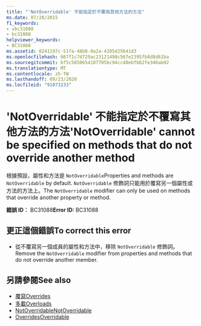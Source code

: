 ```yaml
---
title: "'NotOverridable' 不能指定於不覆寫其他方法的方法"
ms.date: 07/20/2015
f1_keywords:
- vbc31088
- bc31088
helpviewer_keywords:
- BC31088
ms.assetid: 0241197c-51fa-48b8-9a2a-4205d25641d3
ms.openlocfilehash: 667f1c7d729ac23121498c567e2395fb8d8d61ba
ms.sourcegitcommit: bf5c5850654187705bc94cc40ebfb62fe346ab02
ms.translationtype: MT
ms.contentlocale: zh-TW
ms.lasthandoff: 09/23/2020
ms.locfileid: "91073233"
---
```

# <a name="notoverridable-cannot-be-specified-on-methods-that-do-not-override-another-method"></a><span data-ttu-id="c743b-102">'NotOverridable' 不能指定於不覆寫其他方法的方法</span><span class="sxs-lookup"><span data-stu-id="c743b-102">'NotOverridable' cannot be specified on methods that do not override another method</span></span>

<span data-ttu-id="c743b-103">根據預設，屬性和方法是 `NotOverridable`</span><span class="sxs-lookup"><span data-stu-id="c743b-103">Properties and methods are `NotOverridable` by default.</span></span> <span data-ttu-id="c743b-104">`NotOverridable` 修飾詞只能用於覆寫另一個屬性或方法的方法上。</span><span class="sxs-lookup"><span data-stu-id="c743b-104">The `NotOverridable` modifier can only be used on methods that override another property or method.</span></span>  
  
 <span data-ttu-id="c743b-105">**錯誤 ID︰** BC31088</span><span class="sxs-lookup"><span data-stu-id="c743b-105">**Error ID:** BC31088</span></span>  
  
## <a name="to-correct-this-error"></a><span data-ttu-id="c743b-106">更正這個錯誤</span><span class="sxs-lookup"><span data-stu-id="c743b-106">To correct this error</span></span>  
  
- <span data-ttu-id="c743b-107">從不覆寫另一個成員的屬性和方法中，移除 `NotOverridable` 修飾詞。</span><span class="sxs-lookup"><span data-stu-id="c743b-107">Remove the `NotOverridable` modifier from properties and methods that do not override another member.</span></span>  
  
## <a name="see-also"></a><span data-ttu-id="c743b-108">另請參閱</span><span class="sxs-lookup"><span data-stu-id="c743b-108">See also</span></span>

- [<span data-ttu-id="c743b-109">覆寫</span><span class="sxs-lookup"><span data-stu-id="c743b-109">Overrides</span></span>](../language-reference/modifiers/overrides.md)
- [<span data-ttu-id="c743b-110">多載</span><span class="sxs-lookup"><span data-stu-id="c743b-110">Overloads</span></span>](../language-reference/modifiers/overloads.md)
- [<span data-ttu-id="c743b-111">NotOverridable</span><span class="sxs-lookup"><span data-stu-id="c743b-111">NotOverridable</span></span>](../language-reference/modifiers/notoverridable.md)
- [<span data-ttu-id="c743b-112">Overrides</span><span class="sxs-lookup"><span data-stu-id="c743b-112">Overridable</span></span>](../language-reference/modifiers/overridable.md)
